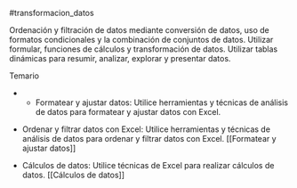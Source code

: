#transformacion_datos

Ordenación y filtración de datos mediante conversión de datos, uso de formatos condicionales y la combinación de conjuntos de datos. Utilizar formular, funciones de cálculos y transformación de datos. Utilizar tablas dinámicas para resumir, analizar, explorar y presentar datos.

Temario

* *  Formatear y ajustar datos: Utilice herramientas y técnicas de análisis de datos para formatear y ajustar datos con Excel.
  
* Ordenar y filtrar datos con Excel: Utilice herramientas y técnicas de análisis de datos para ordenar y filtrar datos con Excel.
  [[Formatear y ajustar datos]]

* Cálculos de datos: Utilice técnicas de Excel para realizar cálculos de datos.
  [[Cálculos de datos]]


